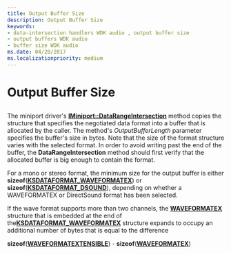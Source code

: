 ```yaml
---
title: Output Buffer Size
description: Output Buffer Size
keywords:
- data-intersection handlers WDK audio , output buffer size
- output buffers WDK audio
- buffer size WDK audio
ms.date: 04/20/2017
ms.localizationpriority: medium
---
```


# Output Buffer Size


## <span id="output_buffer_size"></span><span id="OUTPUT_BUFFER_SIZE"></span>


The miniport driver's [**IMiniport::DataRangeIntersection**](/windows-hardware/drivers/ddi/portcls/nf-portcls-iminiport-datarangeintersection) method copies the structure that specifies the negotiated data format into a buffer that is allocated by the caller. The method's *OutputBufferLength* parameter specifies the buffer's size in bytes. Note that the size of the format structure varies with the selected format. In order to avoid writing past the end of the buffer, the **DataRangeIntersection** method should first verify that the allocated buffer is big enough to contain the format.

For a mono or stereo format, the minimum size for the output buffer is either **sizeof**([**KSDATAFORMAT\_WAVEFORMATEX**](/windows-hardware/drivers/ddi/ksmedia/ns-ksmedia-ksdataformat_waveformatex)) or **sizeof**([**KSDATAFORMAT\_DSOUND**](/windows-hardware/drivers/ddi/ksmedia/ns-ksmedia-ksdataformat_dsound)), depending on whether a WAVEFORMATEX or DirectSound format has been selected.

If the wave format supports more than two channels, the [**WAVEFORMATEX**](/windows/win32/api/mmreg/ns-mmreg-waveformatex) structure that is embedded at the end of the[**KSDATAFORMAT\_WAVEFORMATEX**](/windows-hardware/drivers/ddi/ksmedia/ns-ksmedia-ksdataformat_waveformatex) structure expands to occupy an additional number of bytes that is equal to the difference

**sizeof**([**WAVEFORMATEXTENSIBLE**](/windows-hardware/drivers/ddi/ksmedia/ns-ksmedia-waveformatextensible)) - **sizeof**([**WAVEFORMATEX**](/windows/win32/api/mmreg/ns-mmreg-waveformatex))

 

